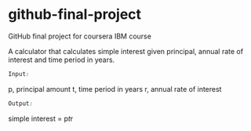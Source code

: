 # github-final-project
GitHub final project for coursera IBM course

A calculator that calculates simple interest given principal, annual rate of interest and time period in years.

```css
Input:
```
   p, principal amount
   t, time period in years
   r, annual rate of interest

```css
Output:
```
   simple interest = p*t*r
